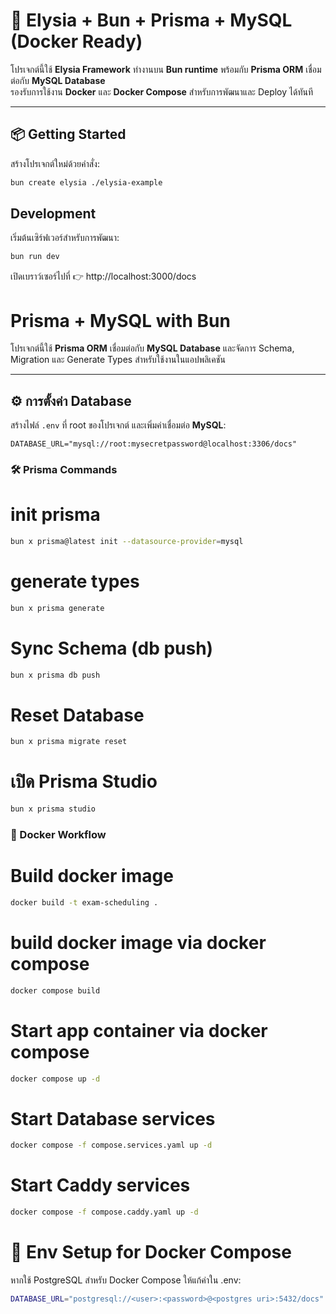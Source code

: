 # 🚀 Elysia + Bun + Prisma + MySQL (Docker Ready)

โปรเจกต์นี้ใช้ **Elysia Framework** ทำงานบน **Bun runtime** พร้อมกับ **Prisma ORM** เชื่อมต่อกับ **MySQL Database**  
รองรับการใช้งาน **Docker** และ **Docker Compose** สำหรับการพัฒนาและ Deploy ได้ทันที

---

## 📦 Getting Started

สร้างโปรเจกต์ใหม่ด้วยคำสั่ง:

```bash
bun create elysia ./elysia-example
```

## Development

เริ่มต้นเซิร์ฟเวอร์สำหรับการพัฒนา:

```bash
bun run dev
```

เปิดเบราว์เซอร์ไปที่ 👉 http://localhost:3000/docs

# Prisma + MySQL with Bun

โปรเจกต์นี้ใช้ **Prisma ORM** เชื่อมต่อกับ **MySQL Database** และจัดการ Schema, Migration และ Generate Types สำหรับใช้งานในแอปพลิเคชัน

---

## ⚙️ การตั้งค่า Database

สร้างไฟล์ `.env` ที่ root ของโปรเจกต์ และเพิ่มค่าเชื่อมต่อ **MySQL**:

```env
DATABASE_URL="mysql://root:mysecretpassword@localhost:3306/docs"
```

### 🛠 Prisma Commands

# init prisma

```sh
bun x prisma@latest init --datasource-provider=mysql
```

# generate types

```sh
bun x prisma generate
```

# Sync Schema (db push)

```sh
bun x prisma db push
```

# Reset Database

```sh
bun x prisma migrate reset
```

# เปิด Prisma Studio

```sh
bun x prisma studio
```

### 🐳 Docker Workflow

# Build docker image

```sh
docker build -t exam-scheduling .
```

# build docker image via docker compose

```sh
docker compose build
```

# Start app container via docker compose

```sh
docker compose up -d
```

# Start Database services

```sh
docker compose -f compose.services.yaml up -d
```

# Start Caddy services

```sh
docker compose -f compose.caddy.yaml up -d
```

# 🔑 Env Setup for Docker Compose
หากใช้ PostgreSQL สำหรับ Docker Compose ให้แก้ค่าใน .env:

```sh
DATABASE_URL="postgresql://<user>:<password>@<postgres uri>:5432/docs"
```